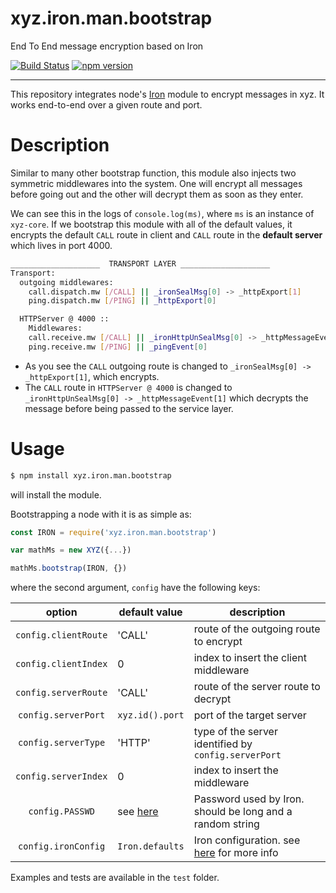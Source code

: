 # xyz.iron.man.bootstrap
End To End message encryption based on Iron

[![Build Status](https://travis-ci.org/node-xyz/xyz.iron.man.bootstrap.svg?branch=master)](https://travis-ci.org/node-xyz/xyz.iron.man.bootstrap) [![npm version](https://badge.fury.io/js/xyz.iron.man.bootstrap.svg)](https://badge.fury.io/js/xyz.iron.man.bootstrap)

---

This repository integrates node's [Iron](https://github.com/hueniverse/iron) module to encrypt messages in xyz. It works end-to-end over a given route and port.

# Description

Similar to many other bootstrap function, this module also injects two symmetric middlewares into the system. One will encrypt all messages before going out and the other will decrypt them as soon as they enter.

We can see this in the logs of `console.log(ms)`, where `ms` is an instance of `xyz-core`. If we bootstrap this module with all of the default values, it encrypts the default `CALL` route in client and `CALL` route in the **default server** which lives in port 4000.


```bash
____________________  TRANSPORT LAYER ____________________
Transport:
  outgoing middlewares:
    call.dispatch.mw [/CALL] || _ironSealMsg[0] -> _httpExport[1]
    ping.dispatch.mw [/PING] || _httpExport[0]

  HTTPServer @ 4000 ::
    Middlewares:
    call.receive.mw [/CALL] || _ironHttpUnSealMsg[0] -> _httpMessageEvent[1]
    ping.receive.mw [/PING] || _pingEvent[0]
```

- As you see the `CALL` outgoing route is changed to `_ironSealMsg[0] -> _httpExport[1]`, which encrypts.
- The `CALL` route in `HTTPServer @ 4000` is changed to ` _ironHttpUnSealMsg[0] -> _httpMessageEvent[1]` which decrypts the message before being passed to the service layer.

# Usage

```bash
$ npm install xyz.iron.man.bootstrap
```

will install the module.

Bootstrapping a node with it is as simple as:

```javascript
const IRON = require('xyz.iron.man.bootstrap')

var mathMs = new XYZ({...})

mathMs.bootstrap(IRON, {})
```

where the second argument, `config` have the following keys:

|    option   | default value   | description |
|:-----------:|-----------------|-------------|
| `config.clientRoute`         | 'CALL'            | route of the outgoing route to encrypt       |
| `config.clientIndex`         | 0               | index to insert the client middleware       |
| `config.serverRoute`         | 'CALL'            | route of the server route to decrypt      |
| `config.serverPort`          | `xyz.id().port` | port of the target server      |
| `config.serverType`          | 'HTTP'          | type of the server identified by `config.serverPort`      |
| `config.serverIndex`         | 0               | index to insert the middleware      |
| `config.PASSWD`              | see [here](https://github.com/node-xyz/xyz.iron.man.bootstrap/blob/master/xyz.iron.man.bootstrap.js#L13)               | Password used by Iron. should be long and a random string     |
| `config.ironConfig`          | `Iron.defaults`               |  Iron configuration. see [here](https://github.com/hueniverse/iron) for more info      |

Examples and tests are available in the `test` folder.

